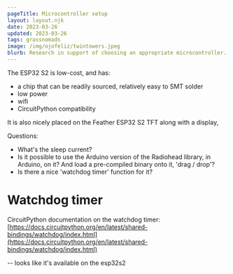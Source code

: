 ```yaml
---
pageTitle: Microcontroller setup
layout: layout.njk
date: 2023-03-26
updated: 2023-03-26
tags: grassnomads 
image: /img/ojofeliz/twintowers.jpeg
blurb: Research in support of choosing an appropriate microcontroller.
---
```


The ESP32 S2 is low-cost, and has:
- a chip that can be readily sourced, relatively easy to SMT solder
- low power
- wifi
- CircuitPython compatibility

It is also nicely placed on the Feather ESP32 S2 TFT along with a display, 

Questions:
- What's the sleep current?
- Is it possible to use the Arduino version of the Radiohead library, in Arduino, on it? And load a pre-compiled binary onto it, 'drag / drop'?
- Is there a nice 'watchdog timer' function for it?

# Watchdog timer

CircuitPython documentation on the watchdog timer: [https://docs.circuitpython.org/en/latest/shared-bindings/watchdog/index.html](https://docs.circuitpython.org/en/latest/shared-bindings/watchdog/index.html)

-- looks like it's available on the esp32s2

